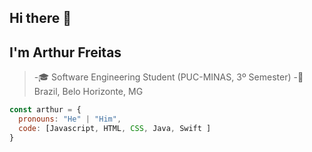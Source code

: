 ## Hi there 👋
## I'm Arthur Freitas

>-🎓 Software Engineering Student (PUC-MINAS, 3º Semester)
>-📍  Brazil, Belo Horizonte, MG

```javascript
const arthur = {
  pronouns: "He" | "Him",
  code: [Javascript, HTML, CSS, Java, Swift ]
}
```
